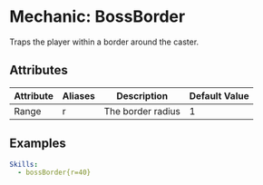 Mechanic: BossBorder
============================

Traps the player within a border around the caster.

Attributes
----------

| Attribute | Aliases | Description | Default Value |
|---------------|---------|-------------------------------------------------------------------------------|---------------|
| Range | r   | The border radius  | 1 |

  

Examples
--------
```yml
Skills:
  - bossBorder{r=40}
```